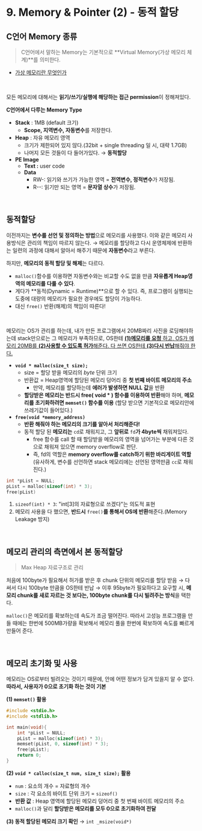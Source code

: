 # 9. Memory & Pointer (2) - 동적 할당

## C언어 Memory 종류

> C언어에서 말하는 Memory는 기본적으로 **Virtual Memory(가상 메모리 체계)**를 의미한다.

- [가상 메모리란 무엇인가](https://l2men.tistory.com/21)

<br>

모든 메모리에 대해서는 **읽기/쓰기/실행에 해당하는 접근 permission**이 정해져있다.

**C언어에서 다루는 Memory Type**
- **Stack** : 1MB (default 크기)
    - **Scope, 지역변수, 자동변수**를 저장한다.
- **Heap** : 자유 메모리 영역
    - 크기가 제한되어 있지 않다.(32bit + single threading 일 시, 대략 1.7GB)
    - 나머지 모든 것들이 다 들어가있다. → **동적할당**
- **PE Image**
    - **Text :** user code
    - **Data**
        - RW-: 읽기와 쓰기가 가능한 영역 = **전역변수, 정적변수**가 저장됨.
        - R--: 읽기만 되는 영역 = **문자열 상수**가 저장됨.

<br>

## 동적할당
이전까지는 **변수를 선언 및 정의하는 방법**으로 메모리를 사용했다. 이와 같은 메모리 사용방식은 관리의 책임이 따르지 않는다. → 메모리를 할당하고 다시 운영체제에 반환하는 일련의 과정에 대해서 알아서 해주기 때문에 **자동변수**라고 부른다.

하지만, **메모리의 동적 할당 및 해제**는 다르다.
 - `malloc()`함수를 이용하면 자동변수와는 비교할 수도 없을 만큼 **자유롭게 Heap영역의 메모리를 다룰 수 있다**.
 - 게다가 **동적(Dynamic = Runtime)**으로 할 수 있다. 즉, 프로그램이 실행되는 도중에 대량의 메모리가 필요한 경우에도 할당이 가능하다.
 - 대신 `free()` 반환(해제)의 책임이 따른다!

<br>

메모리는 OS가 관리를 하는데, 내가 만든 프로그램에서 20MB짜리 사진을 로딩해야하는데 stack만으로는 그 메모리가 부족하므로, OS한테 <u>**(1)메모리를 요청** 하고, OS가 메모리 20MB를 **(2)사용할 수 있도록 허가**해준다. 다 쓰면 OS한테 **(3)다시 반납**해줘야 한다.</u>

- **`void * malloc(size_t size);`**
    - size = 할당 받을 메모리의 *byte* 단위 크기
    - 반환값 = Heap영역에 할당된 메모리 덩어리 중 **첫 번째 바이트 메모리의 주소**
        - 만약, 메모리를 할당하는데 **에러가 발생하면 NULL 값**을 반환
    - **할당받은 메모리는 반드시 free( void * ) 함수를 이용하여 반환**해야 하며, **메모리를 초기화하려면 `memset()` 함수를 이용** 
    (할당 받으면 기본적으로 메모리안에 쓰레기값이 들어있다.)
- **`free(void *memory_address)`**
    - **반환 해줘야 하는 메모리의 크기를 알아서 처리해준다!**
    - 동적 할당 된 **메모리는** `cd`로 채워지고, 그 **앞뒤로** `fd`**가 4byte씩** 채워져있다.
        - free 함수를 call 할 때 할당받을 메모리의 영역을 넘어가는 부분에 다른 것으로 채워져 있으면 memory overflow로 판단.
        - 즉, fd의 역할은 **memory overflow를 catch하기 위한 바리게이트 역할** (유사하게, 변수를 선언하면 stack 메모리에는 선언된 영역만큼 `cc`로 채워진다.)

```cpp
int *pList = NULL;
pList = malloc(sizeof(int) * 3);
free(pList)
```

1. `sizeof(int) * 3`: "int[3]의 자료형으로 쓰겠다"는 의도적 표현
2. 메모리 사용을 다 했으면, **반드시** `free()`**를 통해서 OS에 반환**해준다.(Memory Leakage 방지)

<br>

## 메모리 관리의 측면에서 본 동적할당

> Max Heap 자료구조로 관리

처음에 100byte가 필요해서 허가를 받은 후 chunk 단위의 메모리를 할당 받음
→ 다 써서 다시 100byte 만큼을 OS한테 반납
→ 이후 95byte가 필요하다고 요구할 시, **메모리 chunk를 새로 자르는 것 보다는, 100byte chunk를 다시 빌려주는 방식**을 택한다.

`malloc()`은 메모리를 확보하는데 속도가 조금 떨어진다. 따라서 고성능 프로그램을 만들 때에는 한번에 500MB가량을 확보해서 메모리 풀을 한번에 확보하여 속도를 빠르게 만들어 준다.

<br>

## 메모리 초기화 및 사용

메모리는 OS로부터 빌려오는 것이기 때문에, 안에 어떤 정보가 담겨 있을지 알 수 없다. **따라서, 사용자가 0으로 초기화 하는 것이 기본**

**(1) `memset()` 활용**

```cpp
#include <stdio.h>
#include <stdlib.h>

int main(void){
	int *pList = NULL;	
	pList = malloc(sizeof(int) * 3); 
	memset(pList, 0, sizeof(int) * 3);
	free(pList);
	return 0;
}
```

**(2) `void * calloc(size_t num, size_t size);` 활용**

- `num` : 요소의 개수 = 자료형의 개수
- `size` : 각 요소의 바이트 단위 크기 = `sizeof()`
- **반환 값** : Heap 영역에 할당된 메모리 덩어리 중 첫 번째 바이트 메모리의 주소
- `malloc()`과 달리 **할당받은 메모리를 모두 0으로 초기화하여 전달**

**(3) 동적 할당된 메모리 크기 확인** → `int _msize(void*)`